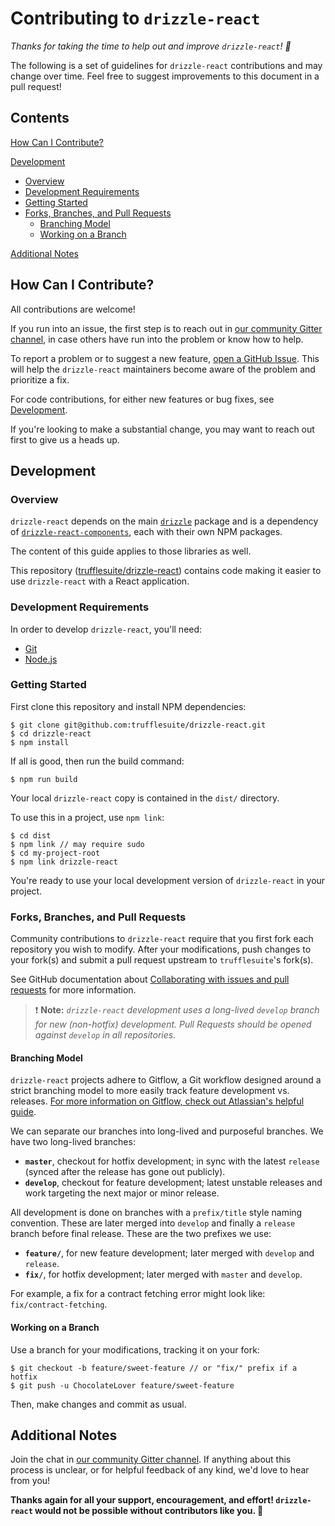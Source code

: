 # Contributing to `drizzle-react`

_Thanks for taking the time to help out and improve `drizzle-react`! :tada:_

The following is a set of guidelines for `drizzle-react` contributions and may change over time. Feel free to suggest improvements to this document in a pull request!

## Contents

[How Can I Contribute?](#how-can-i-contribute)

[Development](#development)

- [Overview](#overview)
- [Development Requirements](#development-requirements)
- [Getting Started](#getting-started)
- [Forks, Branches, and Pull Requests](#forks-branches-and-pull-requests)
  - [Branching Model](#branching-model)
  - [Working on a Branch](#working-on-a-branch)

[Additional Notes](#additional-notes)

## How Can I Contribute?

All contributions are welcome!

If you run into an issue, the first step is to reach out in [our community Gitter channel](https://gitter.im/ConsenSys/truffle), in case others have run into the problem or know how to help.

To report a problem or to suggest a new feature, [open a GitHub Issue](https://github.com/trufflesuite/drizzle/issues/new). This will help the `drizzle-react` maintainers become aware of the problem and prioritize a fix.

For code contributions, for either new features or bug fixes, see [Development](#development).

If you're looking to make a substantial change, you may want to reach out first to give us a heads up.

## Development

### Overview

`drizzle-react` depends on the main [`drizzle`](https://github.com/trufflesuite/drizzle) package and is a dependency of [`drizzle-react-components`](https://github.com/trufflesuite/drizzle-react-components), each with their own NPM packages.

The content of this guide applies to those libraries as well.

This repository ([trufflesuite/drizzle-react](https://github.com/trufflesuite/drizzle-react)) contains code making it easier to use `drizzle-react` with a React application.

### Development Requirements

In order to develop `drizzle-react`, you'll need:

- [Git](https://git-scm.com/)
- [Node.js](https://nodejs.org)

### Getting Started

First clone this repository and install NPM dependencies:

    $ git clone git@github.com:trufflesuite/drizzle-react.git
    $ cd drizzle-react
    $ npm install

If all is good, then run the build command:

    $ npm run build

Your local `drizzle-react` copy is contained in the `dist/` directory.

To use this in a project, use `npm link`:

    $ cd dist
    $ npm link // may require sudo
    $ cd my-project-root
    $ npm link drizzle-react

You're ready to use your local development version of `drizzle-react` in your project.

### Forks, Branches, and Pull Requests

Community contributions to `drizzle-react` require that you first fork each repository you wish to modify. After your modifications, push changes to your fork(s) and submit a pull request upstream to `trufflesuite`'s fork(s).

See GitHub documentation about [Collaborating with issues and pull requests](https://help.github.com/categories/collaborating-with-issues-and-pull-requests/) for more information.

> :exclamation: **Note:** _`drizzle-react` development uses a long-lived `develop` branch for new (non-hotfix) development. Pull Requests should be opened against `develop` in all repositories._

#### Branching Model

`drizzle-react` projects adhere to Gitflow, a Git workflow designed around a strict branching model to more easily track feature development vs. releases. [For more information on Gitflow, check out Atlassian's helpful guide](https://www.atlassian.com/git/tutorials/comparing-workflows/gitflow-workflow).

We can separate our branches into long-lived and purposeful branches. We have two long-lived branches:

- **`master`**, checkout for hotfix development; in sync with the latest `release` (synced after the release has gone out publicly).
- **`develop`**, checkout for feature development; latest unstable releases and work targeting the next major or minor release.

All development is done on branches with a `prefix/title` style naming convention. These are later merged into `develop` and finally a `release` branch before final release. These are the two prefixes we use:

- **`feature/`**, for new feature development; later merged with `develop` and `release`.
- **`fix/`**, for hotfix development; later merged with `master` and `develop`.

For example, a fix for a contract fetching error might look like: `fix/contract-fetching`.

#### Working on a Branch

Use a branch for your modifications, tracking it on your fork:

    $ git checkout -b feature/sweet-feature // or "fix/" prefix if a hotfix
    $ git push -u ChocolateLover feature/sweet-feature

Then, make changes and commit as usual.

## Additional Notes

Join the chat in [our community Gitter channel](https://gitter.im/ConsenSys/truffle). If anything about this process is unclear, or for helpful feedback of any kind, we'd love to hear from you!

**Thanks again for all your support, encouragement, and effort! `drizzle-react` would not be possible without contributors like you. :bow:**
